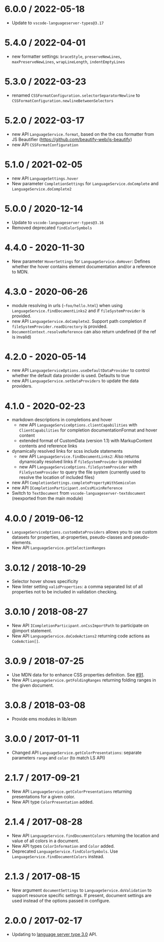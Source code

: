 

6.0.0 / 2022-05-18
================
 * Update to `vscode-languageserver-types@3.17`

5.4.0 / 2022-04-01
==================
  * new formatter settings: `braceStyle`, `preserveNewLines`, `maxPreserveNewLines`, `wrapLineLength`, `indentEmptyLines`

5.3.0 / 2022-03-23
==================
  * renamed `CSSFormatConfiguration.selectorSeparatorNewline` to `CSSFormatConfiguration.newlineBetweenSelectors`

5.2.0 / 2022-03-17
==================
  * new API `LanguageService.format`, based on the the css formatter from JS Beautifier (https://github.com/beautify-web/js-beautify)
  * new API `CSSFormatConfiguration`

5.1.0 / 2021-02-05
==================
  * new API `LanguageSettings.hover`
  * New parameter `CompletionSettings` for `LanguageService.doComplete` and `LanguageService.doComplete2`

5.0.0 / 2020-12-14
==================
  * Update to `vscode-languageserver-types@3.16`
  * Removed deprecated `findColorSymbols`

4.4.0 - 2020-11-30
===================
  * New parameter `HoverSettings` for `LanguageService.doHover`: Defines whether the hover contains element documentation and/or a reference to MDN.

4.3.0 - 2020-06-26
===================
  * module resolving in urls (`~foo/hello.html`) when using `LanguageService.findDocumentLinks2` and if `fileSystemProvider` is provided.
  * new API `LanguageService.doComplete2`. Support path completion if `fileSystemProvider.readDirectory` is provided.
  * `DocumentContext.resolveReference` can also return undefined (if the ref is invalid)

4.2.0 - 2020-05-14
===================
  * new API `LanguageServiceOptions.useDefaultDataProvider` to control whether the default data provider is used. Defaults to true
  * new API `LanguageService.setDataProviders` to update the data providers.

4.1.0 - 2020-02-23
===================
  * markdown descriptions in completions and hover
    * new API `LanguageServiceOptions.clientCapabilities` with `ClientCapabilities` for completion documentationFormat and hover content
    * extended format of CustomData (version 1.1) with MarkupContent contents and reference links
  * dynamically resolved links for scss include statements
    * new API `LanguageService.findDocumentLinks2`: Also returns dynamically resolved links if `fileSystemProvider` is provided
    * new API `LanguageServiceOptions.fileSystemProvider` with `FileSystemProvider` to query the file system (currently used to resolve the location of included files)
  * new API `CompletionSettings.completePropertyWithSemicolon`
  * new API `ICompletionParticipant.onCssMixinReference`
  * Switch to `TextDocument` from `vscode-languageserver-textdocument` (reexported from the main module)

4.0.0 / 2019-06-12
===================
  * `LanguageServiceOptions.customDataProviders` allows you to use custom datasets for properties, at-properties, pseudo-classes and pseudo-elements.
  * New API `LanguageService.getSelectionRanges`

3.0.12 / 2018-10-29
===================
  * Selector hover shows specificity
  * New linter setting `validProperties`: a comma separated list of all properties not to be included in validation checking.

3.0.10 / 2018-08-27
===================
  * New API `ICompletionParticipant.onCssImportPath` to participate on @import statement.
  * New API `LanguageService.doCodeActions2` returning code actions as `CodeAction[]`.

3.0.9 / 2018-07-25
==================
  * Use MDN data for to enhance CSS properties definition. See [#91](https://github.com/Microsoft/vscode-css-languageservice/pull/91).
  * New API `LanguageService.getFoldingRanges` returning folding ranges in the given document.

3.0.8 / 2018-03-08
==================
  * Provide ems modules in lib/esm

3.0.0 / 2017-01-11
==================
  * Changed API `LanguageService.getColorPresentations`: separate parameters `range` and `color` (to match LS API)

2.1.7 / 2017-09-21
==================
  * New API `LanguageService.getColorPresentations` returning presentations for a given color. 
  * New API type `ColorPresentation` added.

2.1.4 / 2017-08-28
==================
  * New API `LanguageService.findDocumentColors` returning the location and value of all colors in a document. 
  * New API types `ColorInformation` and `Color` added.
  * Deprecated `LanguageService.findColorSymbols`. Use `LanguageService.findDocumentColors` instead.
  
2.1.3 / 2017-08-15
==================
  * New argument `documentSettings` to `LanguageService.doValidation` to support resource specific settings. If present, document settings are used instead of the options passed in configure.

2.0.0 / 2017-02-17
==================
  * Updating to [language server type 3.0](https://github.com/Microsoft/vscode-languageserver-node/tree/master/types) API.